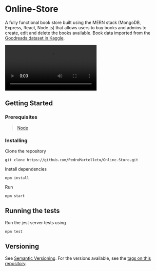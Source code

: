 # Online-Store

A fully functional book store built using the MERN stack (MongoDB, Express, React, Node.js) that allows users to buy books and admins to create, edit and delete the books available.
Book data imported from the [Goodreads dataset in Kaggle](https://www.kaggle.com/datasets/jealousleopard/goodreadsbooks).

<p>
  <video autoplay="true" controls="false" src="https://user-images.githubusercontent.com/35240934/175203442-8d1aea3b-f969-4a9b-945e-397a1bbf4d3a.mp4" />
</p>

## Getting Started

### Prerequisites

> [Node](https://nodejs.org)

### Installing

Clone the repository

```
git clone https://github.com/PedroMartelleto/Online-Store.git
```

Install dependencies

```
npm install
```

Run

```
npm start
```

## Running the tests

Run the jest server tests using

```
npm test
```

## Versioning

See [Semantic Versioning](http://semver.org/). For the versions available, see the [tags on this repository](https://github.com/pedromartelleto/mathweb/tags).
